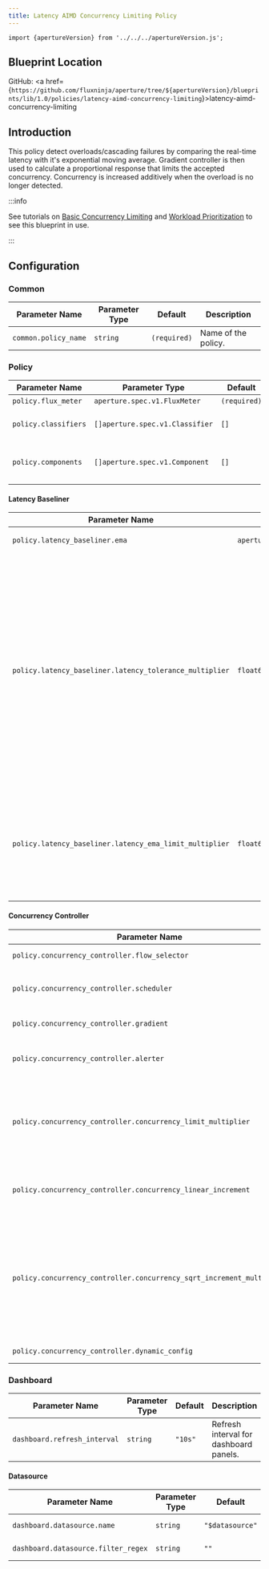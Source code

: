 ```yaml
---
title: Latency AIMD Concurrency Limiting Policy
---
```


```mdx-code-block
import {apertureVersion} from '../../../apertureVersion.js';
```

## Blueprint Location

GitHub: <a
href={`https://github.com/fluxninja/aperture/tree/${apertureVersion}/blueprints/lib/1.0/policies/latency-aimd-concurrency-limiting`}>latency-aimd-concurrency-limiting</a>

## Introduction

This policy detect overloads/cascading failures by comparing the real-time
latency with it's exponential moving average. Gradient controller is then used
to calculate a proportional response that limits the accepted concurrency.
Concurrency is increased additively when the overload is no longer detected.

:::info

See tutorials on
[Basic Concurrency Limiting](/tutorials/integrations/flow-control/concurrency-limiting/basic-concurrency-limiting.md)
and
[Workload Prioritization](/tutorials/integrations/flow-control/concurrency-limiting/workload-prioritization.md)
to see this blueprint in use.

:::

## Configuration

<!-- Configuration Marker -->

### Common

| Parameter Name       | Parameter Type | Default      | Description         |
| -------------------- | -------------- | ------------ | ------------------- |
| `common.policy_name` | `string`       | `(required)` | Name of the policy. |

### Policy

| Parameter Name       | Parameter Type                  | Default      | Description                            |
| -------------------- | ------------------------------- | ------------ | -------------------------------------- |
| `policy.flux_meter`  | `aperture.spec.v1.FluxMeter`    | `(required)` | Flux Meter.                            |
| `policy.classifiers` | `[]aperture.spec.v1.Classifier` | `[]`         | List of classification rules.          |
| `policy.components`  | `[]aperture.spec.v1.Component`  | `[]`         | List of additional circuit components. |

#### Latency Baseliner

| Parameter Name                                          | Parameter Type                   | Default                                                                                                  | Description                                                                                                                                                                                                                           |
| ------------------------------------------------------- | -------------------------------- | -------------------------------------------------------------------------------------------------------- | ------------------------------------------------------------------------------------------------------------------------------------------------------------------------------------------------------------------------------------- |
| `policy.latency_baseliner.ema`                          | `aperture.spec.v1.EMAParameters` | `{'correction_factor_on_max_envelope_violation': '0.95', 'ema_window': '1500s', 'warmup_window': '60s'}` | EMA parameters.                                                                                                                                                                                                                       |
| `policy.latency_baseliner.latency_tolerance_multiplier` | `float64`                        | `1.1`                                                                                                    | Tolerance factor beyond which the service is considered to be in overloaded state. E.g. if EMA of latency is 50ms and if Tolerance is 1.1, then service is considered to be in overloaded state if current latency is more than 55ms. |
| `policy.latency_baseliner.latency_ema_limit_multiplier` | `float64`                        | `2.0`                                                                                                    | Current latency value is multiplied with this factor to calculate maximum envelope of Latency EMA.                                                                                                                                    |

#### Concurrency Controller

| Parameter Name                                                        | Parameter Type                          | Default                                                                                                            | Description                                                                                                                                                                                                                                                                                     |
| --------------------------------------------------------------------- | --------------------------------------- | ------------------------------------------------------------------------------------------------------------------ | ----------------------------------------------------------------------------------------------------------------------------------------------------------------------------------------------------------------------------------------------------------------------------------------------- |
| `policy.concurrency_controller.flow_selector`                         | `aperture.spec.v1.FlowSelector`         | `(required)`                                                                                                       | Concurrency Limiter flow selector.                                                                                                                                                                                                                                                              |
| `policy.concurrency_controller.scheduler`                             | `aperture.spec.v1.SchedulerParameters`  | `{'auto_tokens': True, 'default_workload_parameters': {'priority': 20}, 'timeout_factor': '0.5', 'workloads': []}` | Scheduler parameters.                                                                                                                                                                                                                                                                           |
| `policy.concurrency_controller.gradient`                              | `aperture.spec.v1.GradientParameters`   | `{'max_gradient': '1.0', 'min_gradient': '0.1', 'slope': '-1'}`                                                    | Gradient parameters.                                                                                                                                                                                                                                                                            |
| `policy.concurrency_controller.alerter`                               | `aperture.spec.v1.AlerterParameters`    | `{'alert_channels': [], 'alert_name': 'Load Shed Event', 'resolve_timeout': '5s'}`                                 | Whether tokens for workloads are computed dynamically or set statically by the user.                                                                                                                                                                                                            |
| `policy.concurrency_controller.concurrency_limit_multiplier`          | `float64`                               | `2.0`                                                                                                              | Current accepted concurrency is multiplied with this number to dynamically calculate the upper concurrency limit of a Service during normal (non-overload) state. This protects the Service from sudden spikes.                                                                                 |
| `policy.concurrency_controller.concurrency_linear_increment`          | `float64`                               | `5.0`                                                                                                              | Linear increment to concurrency in each execution tick when the system is not in overloaded state.                                                                                                                                                                                              |
| `policy.concurrency_controller.concurrency_sqrt_increment_multiplier` | `float64`                               | `1`                                                                                                                | Scale factor to multiply square root of current accepted concurrrency. This, along with concurrency_linear_increment helps calculate overall concurrency increment in each tick. Concurrency is rapidly ramped up in each execution cycle during normal (non-overload) state (integral effect). |
| `policy.concurrency_controller.dynamic_config`                        | `aperture.v1.LoadActuatorDynamicConfig` | `{'dry_run': False}`                                                                                               | Dynamic configuration for concurrency controller.                                                                                                                                                                                                                                               |

### Dashboard

| Parameter Name               | Parameter Type | Default | Description                            |
| ---------------------------- | -------------- | ------- | -------------------------------------- |
| `dashboard.refresh_interval` | `string`       | `"10s"` | Refresh interval for dashboard panels. |

#### Datasource

| Parameter Name                      | Parameter Type | Default         | Description              |
| ----------------------------------- | -------------- | --------------- | ------------------------ |
| `dashboard.datasource.name`         | `string`       | `"$datasource"` | Datasource name.         |
| `dashboard.datasource.filter_regex` | `string`       | `""`            | Datasource filter regex. |
